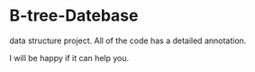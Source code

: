 # B-tree-Datebase
data structure project. All of the code has a detailed annotation.

I will be happy if it can help you.
